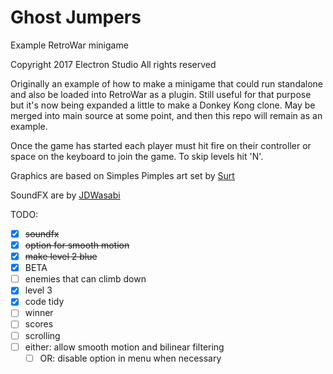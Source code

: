 # Ghost Jumpers
Example RetroWar minigame

Copyright 2017 Electron Studio
All rights reserved


Originally an example of how to make a minigame that could run standalone and also
be loaded into RetroWar as a plugin.  Still useful for that purpose but it's now
being expanded a little to make a Donkey Kong clone.  May be merged into main
source at some point, and then this repo will remain as an example.

Once the game has started each player must hit fire on their controller or space on the keyboard to join the game.  To skip levels hit 'N'.

Graphics are based on Simples Pimples art set by [Surt](https://opengameart.org/content/simple-broad-purpose-tileset)

SoundFX are by [JDWasabi](https://wasabi-playground.com/about)

TODO:

- [x] <strike>soundfx</strike>
- [x] <strike>option for smooth motion</strike>
- [x] <strike>make level 2 blue</strike>
- [x] BETA
- [ ] enemies that can climb down
- [x] level 3
- [x] code tidy
- [ ] winner
- [ ] scores
- [ ] scrolling
- [ ] either: allow smooth motion and bilinear filtering
  - [ ] OR: disable option in menu when necessary